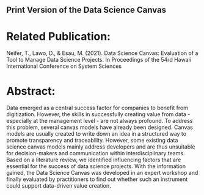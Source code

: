 ## Print Version of the Data Science Canvas

# Related Publication:
Neifer, T., Lawo, D., & Esau, M. (2021). Data Science Canvas: Evaluation of a Tool to Manage Data
Science Projects. In Proceedings of the 54rd Hawaii International Conference on System Sciences

# Abstract: 
Data emerged as a central success factor for companies to benefit from digitization. However, the skills in successfully creating value from data - especially at the management level - are not always profound. To address this problem, several canvas models have already been designed. Canvas models are usually created to write down an idea in a structured way to promote transparency and traceability. However, some existing data science canvas models mainly address developers and are thus unsuitable for decision-makers and communication within interdisciplinary teams. Based on a literature review, we identified influencing factors that are essential for the success of data science projects. With the information gained, the Data Science Canvas was developed in an expert workshop and finally evaluated by practitioners to find out whether such an instrument could support data-driven value creation.
